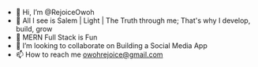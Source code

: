 - 👋 Hi, I’m @RejoiceOwoh
- 👀 All I see is Salem | Light | The Truth through me; That's why I develop, build, grow
- 🌱 MERN Full Stack is Fun 
- 💞️ I’m looking to collaborate on Building a Social Media App
- 📫 How to reach me owohrejoice@gmail.com

<!---
RejoiceOwoh/RejoiceOwoh is a ✨ special ✨ repository because its `README.md` (this file) appears on your GitHub profile.
You can click the Preview link to take a look at your changes.
--->
